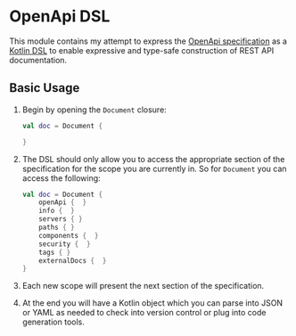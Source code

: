 # OpenApi DSL

This module contains my attempt to express the [OpenApi specification](https://swagger.io/specification/) as a [Kotlin DSL](https://kotlinlang.org/docs/reference/type-safe-builders.html) to enable expressive and type-safe construction of REST API documentation.

## Basic Usage

1. Begin by opening the `Document` closure:
    ```kotlin
    val doc = Document {
    
    }
    ```

1. The DSL should only allow you to access the appropriate section of the specification for the scope you are
 currently in. So for `Document` you can access the following:
    ```kotlin
    val doc = Document {
        openApi {  }
        info {  }
        servers { }
        paths { }
        components {  }
        security {  }
        tags { }
        externalDocs {  }
    }
    ```

1. Each new scope will present the next section of the specification.
1. At the end you will have a Kotlin object which you can parse into JSON or YAML as needed to check into version
 control or plug into code generation tools.
 